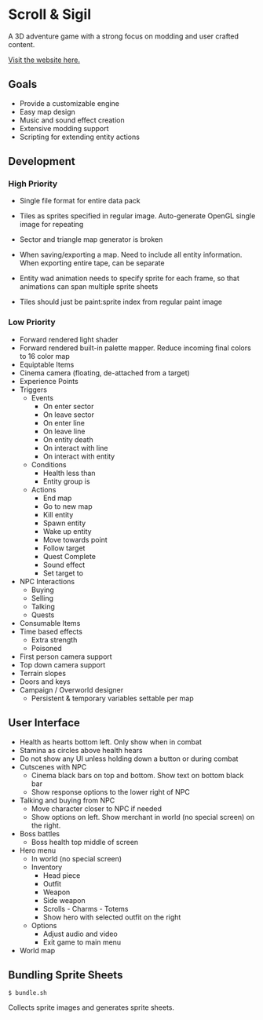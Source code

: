 # Scroll & Sigil

A 3D adventure game with a strong focus on modding and user crafted content.

[Visit the website here.](https://scrollandsigil.com)

## Goals

- Provide a customizable engine
- Easy map design
- Music and sound effect creation
- Extensive modding support
- Scripting for extending entity actions

## Development

### High Priority

- Single file format for entire data pack
- Tiles as sprites specified in regular image. Auto-generate OpenGL single image for repeating
- Sector and triangle map generator is broken
- When saving/exporting a map. Need to include all entity information. When exporting entire tape, can be separate

- Entity wad animation needs to specify sprite for each frame, so that animations can span multiple sprite sheets
- Tiles should just be paint:sprite index from regular paint image

### Low Priority

- Forward rendered light shader
- Forward rendered built-in palette mapper. Reduce incoming final colors to 16 color map
- Equiptable Items
- Cinema camera (floating, de-attached from a target)
- Experience Points
- Triggers
  - Events
    - On enter sector
    - On leave sector
    - On enter line
    - On leave line
    - On entity death
    - On interact with line
    - On interact with entity
  - Conditions
    - Health less than
    - Entity group is
  - Actions
    - End map
    - Go to new map
    - Kill entity
    - Spawn entity
    - Wake up entity
    - Move towards point
    - Follow target
    - Quest Complete
    - Sound effect
    - Set target to
- NPC Interactions
  - Buying
  - Selling
  - Talking
  - Quests
- Consumable Items
- Time based effects
  - Extra strength
  - Poisoned
- First person camera support
- Top down camera support
- Terrain slopes
- Doors and keys
- Campaign / Overworld designer
  - Persistent & temporary variables settable per map

## User Interface

- Health as hearts bottom left. Only show when in combat
- Stamina as circles above health hears
- Do not show any UI unless holding down a button or during combat
- Cutscenes with NPC
  - Cinema black bars on top and bottom. Show text on bottom black bar
  - Show response options to the lower right of NPC
- Talking and buying from NPC
  - Move character closer to NPC if needed
  - Show options on left. Show merchant in world (no special screen) on the right.
- Boss battles
  - Boss health top middle of screen
- Hero menu
  - In world (no special screen)
  - Inventory
    - Head piece
    - Outfit
    - Weapon
    - Side weapon
    - Scrolls - Charms - Totems
    - Show hero with selected outfit on the right
  - Options
    - Adjust audio and video
    - Exit game to main menu
- World map

## Bundling Sprite Sheets

`$ bundle.sh`

Collects sprite images and generates sprite sheets.
